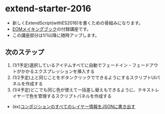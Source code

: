 # extend-starter-2016
- 新しくExtendScript(withES2016)を書くための骨組みになります。
- [EOMメイキングブック](http://motions.work/c91/)の付録講座です。
- この講座部分は1/1以降に随時アップします。

## 次のステップ

1. (1/1予定)選択しているアイテムすべてに自動でフェードイン・フェードアウトがかかるエクスプレッションを挿入する
2. (1/2予定)上と同じことをボタンクリックでできるようにするスクリプトUIパネルを作成する
3. (1/4予定)どこでも同じ色が使えて一括差し替えもできるように、テキストレイヤーで色を管理するスクリプトパネルを作成する
- (ex)[コンポジションのすべてのレイヤー情報をJSONに書き出す](https://github.com/matsurai25/composition2json)
